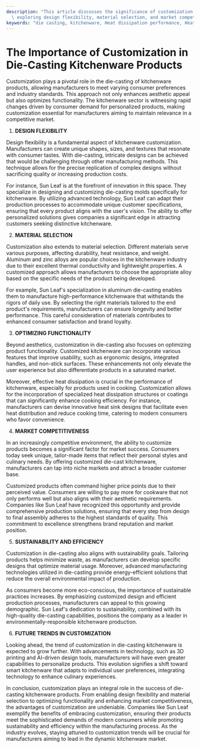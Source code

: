 ```yaml
---
description: "This article discusses the significance of customization in die-casting kitchenware,\
  \ exploring design flexibility, material selection, and market competitiveness."
keywords: "die casting, kitchenware, Heat dissipation performance, Heat dissipation efficiency"
---
```

# The Importance of Customization in Die-Casting Kitchenware Products

Customization plays a pivotal role in the die-casting of kitchenware products, allowing manufacturers to meet varying consumer preferences and industry standards. This approach not only enhances aesthetic appeal but also optimizes functionality. The kitchenware sector is witnessing rapid changes driven by consumer demand for personalized products, making customization essential for manufacturers aiming to maintain relevance in a competitive market.

1. **DESIGN FLEXIBILITY** 

Design flexibility is a fundamental aspect of kitchenware customization. Manufacturers can create unique shapes, sizes, and textures that resonate with consumer tastes. With die-casting, intricate designs can be achieved that would be challenging through other manufacturing methods. This technique allows for the precise replication of complex designs without sacrificing quality or increasing production costs. 

For instance, Sun Leaf is at the forefront of innovation in this space. They specialize in designing and customizing die-casting molds specifically for kitchenware. By utilizing advanced technology, Sun Leaf can adapt their production processes to accommodate unique customer specifications, ensuring that every product aligns with the user's vision. The ability to offer personalized solutions gives companies a significant edge in attracting customers seeking distinctive kitchenware.

2. **MATERIAL SELECTION**

Customization also extends to material selection. Different materials serve various purposes, affecting durability, heat resistance, and weight. Aluminum and zinc alloys are popular choices in the kitchenware industry due to their excellent thermal conductivity and lightweight properties. A customized approach allows manufacturers to choose the appropriate alloy based on the specific needs of the product being developed.

For example, Sun Leaf's specialization in aluminum die-casting enables them to manufacture high-performance kitchenware that withstands the rigors of daily use. By selecting the right materials tailored to the end product's requirements, manufacturers can ensure longevity and better performance. This careful consideration of materials contributes to enhanced consumer satisfaction and brand loyalty.

3. **OPTIMIZING FUNCTIONALITY**

Beyond aesthetics, customization in die-casting also focuses on optimizing product functionality. Customized kitchenware can incorporate various features that improve usability, such as ergonomic designs, integrated handles, and non-stick surfaces. These enhancements not only elevate the user experience but also differentiate products in a saturated market.

Moreover, effective heat dissipation is crucial in the performance of kitchenware, especially for products used in cooking. Customization allows for the incorporation of specialized heat dissipation structures or coatings that can significantly enhance cooking efficiency. For instance, manufacturers can devise innovative heat sink designs that facilitate even heat distribution and reduce cooking time, catering to modern consumers who favor convenience.

4. **MARKET COMPETITIVENESS**

In an increasingly competitive environment, the ability to customize products becomes a significant factor for market success. Consumers today seek unique, tailor-made items that reflect their personal styles and culinary needs. By offering customized die-cast kitchenware, manufacturers can tap into niche markets and attract a broader customer base.

Customized products often command higher price points due to their perceived value. Consumers are willing to pay more for cookware that not only performs well but also aligns with their aesthetic requirements. Companies like Sun Leaf have recognized this opportunity and provide comprehensive production solutions, ensuring that every step from design to final assembly adheres to the highest standards of quality. This commitment to excellence strengthens brand reputation and market position.

5. **SUSTAINABILITY AND EFFICIENCY**

Customization in die-casting also aligns with sustainability goals. Tailoring products helps minimize waste, as manufacturers can develop specific designs that optimize material usage. Moreover, advanced manufacturing technologies utilized in die-casting provide energy-efficient solutions that reduce the overall environmental impact of production.

As consumers become more eco-conscious, the importance of sustainable practices increases. By emphasizing customized design and efficient production processes, manufacturers can appeal to this growing demographic. Sun Leaf's dedication to sustainability, combined with its high-quality die-casting capabilities, positions the company as a leader in environmentally-responsible kitchenware production.

6. **FUTURE TRENDS IN CUSTOMIZATION**

Looking ahead, the trend of customization in die-casting kitchenware is expected to grow further. With advancements in technology, such as 3D printing and AI-driven design tools, manufacturers will have even greater capabilities to personalize products. This evolution signifies a shift toward smart kitchenware that adapts to individual user preferences, integrating technology to enhance culinary experiences.

In conclusion, customization plays an integral role in the success of die-casting kitchenware products. From enabling design flexibility and material selection to optimizing functionality and enhancing market competitiveness, the advantages of customization are undeniable. Companies like Sun Leaf exemplify the benefits of embracing customization, ensuring their products meet the sophisticated demands of modern consumers while promoting sustainability and efficiency within the manufacturing process. As the industry evolves, staying attuned to customization trends will be crucial for manufacturers aiming to lead in the dynamic kitchenware market.
